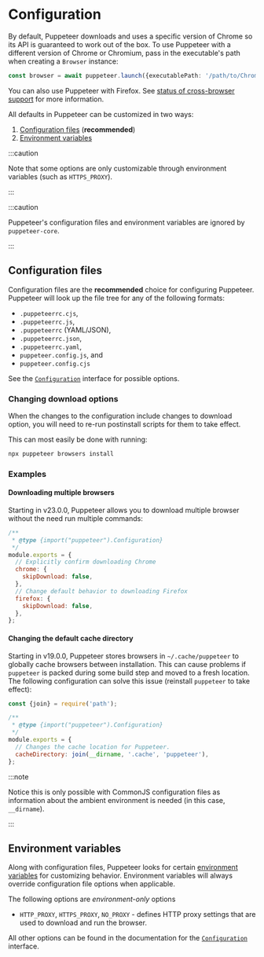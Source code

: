 # Configuration

By default, Puppeteer downloads and uses a specific version of Chrome so its
API is guaranteed to work out of the box. To use Puppeteer with a different
version of Chrome or Chromium, pass in the executable's path when creating a
`Browser` instance:

```ts
const browser = await puppeteer.launch({executablePath: '/path/to/Chrome'});
```

You can also use Puppeteer with Firefox. See
[status of cross-browser support](https://pptr.dev/faq#q-what-is-the-status-of-cross-browser-support) for
more information.

All defaults in Puppeteer can be customized in two ways:

1. [Configuration files](#configuration-files) (**recommended**)
2. [Environment variables](#environment-variables)

:::caution

Note that some options are only customizable through environment variables (such
as `HTTPS_PROXY`).

:::

:::caution

Puppeteer's configuration files and environment variables are ignored by `puppeteer-core`.

:::

## Configuration files

Configuration files are the **recommended** choice for configuring Puppeteer.
Puppeteer will look up the file tree for any of the following formats:

- `.puppeteerrc.cjs`,
- `.puppeteerrc.js`,
- `.puppeteerrc` (YAML/JSON),
- `.puppeteerrc.json`,
- `.puppeteerrc.yaml`,
- `puppeteer.config.js`, and
- `puppeteer.config.cjs`

See the [`Configuration`](../api/puppeteer.configuration) interface for possible
options.

### Changing download options

When the changes to the configuration include changes to download option,
you will need to re-run postinstall scripts for them to take effect.

This can most easily be done with running:

```bash npm2yarn
npx puppeteer browsers install
```

### Examples

#### Downloading multiple browsers

Starting in v23.0.0, Puppeteer allows you to download multiple browser
without the need run multiple commands:

```js title="project-directory/.puppeteerrc.cjs"
/**
 * @type {import("puppeteer").Configuration}
 */
module.exports = {
  // Explicitly confirm downloading Chrome
  chrome: {
    skipDownload: false,
  },
  // Change default behavior to downloading Firefox
  firefox: {
    skipDownload: false,
  },
};
```

#### Changing the default cache directory

Starting in v19.0.0, Puppeteer stores browsers in `~/.cache/puppeteer` to
globally cache browsers between installation. This can cause problems if
`puppeteer` is packed during some build step and moved to a fresh location. The
following configuration can solve this issue (reinstall `puppeteer` to take
effect):

```js title="project-directory/.puppeteerrc.cjs"
const {join} = require('path');

/**
 * @type {import("puppeteer").Configuration}
 */
module.exports = {
  // Changes the cache location for Puppeteer.
  cacheDirectory: join(__dirname, '.cache', 'puppeteer'),
};
```

:::note

Notice this is only possible with CommonJS configuration files as information
about the ambient environment is needed (in this case, `__dirname`).

:::

## Environment variables

Along with configuration files, Puppeteer looks for certain
[environment variables](https://en.wikipedia.org/wiki/Environment_variable) for
customizing behavior. Environment variables will always override configuration
file options when applicable.

The following options are _environment-only_ options

- `HTTP_PROXY`, `HTTPS_PROXY`, `NO_PROXY` - defines HTTP proxy settings that are
  used to download and run the browser.

All other options can be found in the documentation for the
[`Configuration`](../api/puppeteer.configuration) interface.
